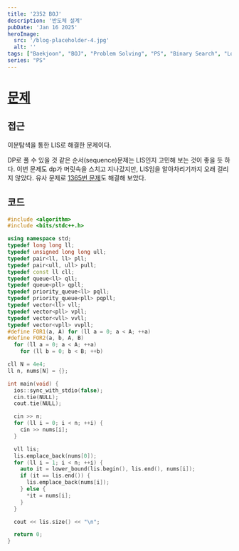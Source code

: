 ```yaml
---
title: '2352 BOJ'
description: '반도체 설계'
pubDate: 'Jan 16 2025'
heroImage:
  src: '/blog-placeholder-4.jpg'
  alt: ''
tags: ["Baekjoon", "BOJ", "Problem Solving", "PS", "Binary Search", "Logest Increasing Subsequence"]
series: "PS"
---
```


# [문제](https://www.acmicpc.net/problem/2352)

## 접근

이분탐색을 통한 LIS로 해결한 문제이다.

DP로 풀 수 있을 것 같은 순서(sequence)문제는 LIS인지 고민해 보는 것이 좋을 듯 하다.
이번 문제도 dp가 머릿속을 스치고 지나갔지만, LIS임을 알아차리기까지 오래 걸리지 않았다.
유사 문제로 [1365번 문제](https://www.acmicpc.net/problem/1365)도 해결해 보았다.

## 코드

```c++
#include <algorithm>
#include <bits/stdc++.h>

using namespace std;
typedef long long ll;
typedef unsigned long long ull;
typedef pair<ll, ll> pll;
typedef pair<ull, ull> pull;
typedef const ll cll;
typedef queue<ll> qll;
typedef queue<pll> qpll;
typedef priority_queue<ll> pqll;
typedef priority_queue<pll> pqpll;
typedef vector<ll> vll;
typedef vector<pll> vpll;
typedef vector<vll> vvll;
typedef vector<vpll> vvpll;
#define FOR1(a, A) for (ll a = 0; a < A; ++a)
#define FOR2(a, b, A, B)                                                       \
  for (ll a = 0; a < A; ++a)                                                   \
    for (ll b = 0; b < B; ++b)

cll N = 4e4;
ll n, nums[N] = {};

int main(void) {
  ios::sync_with_stdio(false);
  cin.tie(NULL);
  cout.tie(NULL);

  cin >> n;
  for (ll i = 0; i < n; ++i) {
    cin >> nums[i];
  }

  vll lis;
  lis.emplace_back(nums[0]);
  for (ll i = 1; i < n; ++i) {
    auto it = lower_bound(lis.begin(), lis.end(), nums[i]);
    if (it == lis.end()) {
      lis.emplace_back(nums[i]);
    } else {
      *it = nums[i];
    }
  }

  cout << lis.size() << "\n";

  return 0;
}
```